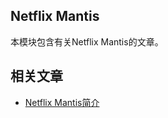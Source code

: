 ## Netflix Mantis

本模块包含有关Netflix Mantis的文章。

## 相关文章

+ [Netflix Mantis简介](docs/Netflix-Mantis简介.md)